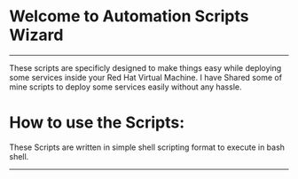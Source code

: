 # Welcome to Automation Scripts Wizard

---

These scripts are specificly designed to make things easy while deploying some services inside your Red Hat Virtual Machine. I have Shared some of mine scripts to deploy some services easily without any hassle.

# How to use the Scripts:

These Scripts are written in simple shell scripting format to execute in bash shell.

---



